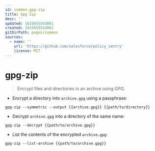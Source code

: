 ```yaml
---
id: common.gpg-zip
title: Gpg Zip
desc: ''
updated: 1615655543061
created: 1615655543061
gitDirPath: pages/common
sources:
  - name: ''
    url: 'https://github.com/salesforce/policy_sentry'
    license: MIT
---
```

# gpg-zip

> Encrypt files and directories in an archive using GPG.

- Encrypt a directory into `archive.gpg` using a passphrase:

`gpg-zip --symmetric --output {{archive.gpg}} {{path/to/directory}}`

- Decrypt `archive.gpg` into a directory of the same name:

`gpg-zip --decrypt {{path/to/archive.gpg}}`

- List the contents of the encrypted `archive.gpg`:

`gpg-zip --list-archive {{path/to/archive.gpg}}`

